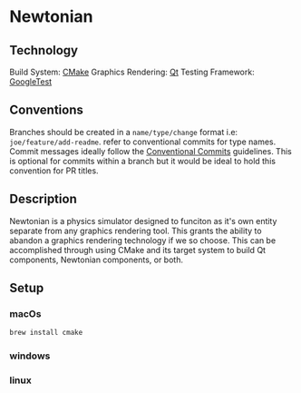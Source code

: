 # Newtonian

## Technology
Build System: [CMake](https://cmake.org/)
Graphics Rendering: [Qt](https://www.qt.io/developers)
Testing Framework: [GoogleTest](https://google.github.io/googletest/)

## Conventions
Branches should be created in a `name/type/change` format i.e: `joe/feature/add-readme`. refer to conventional commits for type names.
Commit messages ideally follow the [Conventional Commits](https://www.conventionalcommits.org/en/v1.0.0/) guidelines. This is optional for commits within a branch but it would be ideal to hold this convention for PR titles.
<!-- TODO: determine snake- vs camel-case -->

## Description
Newtonian is a physics simulator designed to funciton as it's own entity separate from any graphics rendering tool. This grants the ability to abandon a graphics rendering technology if we so choose. This can be accomplished through using CMake and its target system to build Qt components, Newtonian components, or both.

## Setup
### macOs
``` sh
brew install cmake
```

### windows
<!-- TODO: -->

### linux
<!-- TODO: -->
